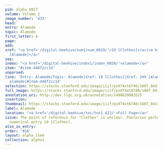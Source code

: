 ```yaml
---
pid: alpha_0017
volume: Volume 1
image_number: '432'
head:
entry: Alamode
topic: Alamode
first_letter: A
page:
add:
xref: "<a href='/digital-beehive/num1/num_0019/'>19 [Clothes]</a>|<a href='/digital-beehive/num1/num_0270/'>249
  [Alamode]</a>"
see:
index: "<a href='/digital-beehive/index1/index_0020/'>alamode</a>"
item: "#item-d48f2cc1d"
unparsed:
line: 'Entry: Alamode|Topic: Alamode|Xref: 19 [Clothes]|Xref: 249 [Alamode]|Index:
  alamode|#item-d48f2cc1d'
selection: https://stacks.stanford.edu/image/iiif/ps974xt6740/1607_0431/702,2285,3143,354/full/0/default.jpg
full_image: https://stacks.stanford.edu/image/iiif/ps974xt6740/1607_0431/full/full/0/default.jpg
annotation_uri: http://dev.llgc.org.uk/annotation/1490629983525
insertion:
thumbnail: https://stacks.stanford.edu/image/iiif/ps974xt6740/1607_0431/702,2285,600,180/250,/0/default.jpg
label: Alamode
location: "<a href='/digital-beehive/toc/toc1_422/'>Full Page</a>"
issue: The point of reference for "Clothes" is unclear. Pastorius perhaps intends
  numerical entry 19 [Clothes].
also_in_entry:
order: '016'
layout: alpha_item
collection: alpha1
---
```

